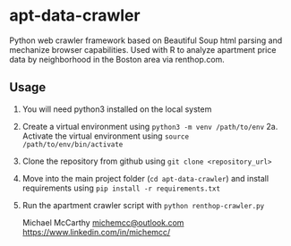 # apt-data-crawler
Python web crawler framework based on Beautiful Soup html parsing and mechanize browser capabilities. Used with R to analyze apartment price data by neighborhood in the Boston area via renthop.com.

## Usage
1. You will need python3 installed on the local system
2. Create a virtual environment using `python3 -m venv /path/to/env`
  2a. Activate the virtual environment using `source /path/to/env/bin/activate`
3. Clone the repository from github using `git clone <repository_url>`
4. Move into the main project folder (`cd apt-data-crawler`) and install requirements using `pip install -r requirements.txt`
5. Run the apartment crawler script with `python renthop-crawler.py`

    Michael McCarthy <michemcc@outlook.com>
    https://www.linkedin.com/in/michemcc/
